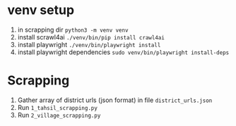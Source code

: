 # venv setup

1. in scrapping dir `python3 -m venv venv`
2. install scrawl4ai `./venv/bin/pip install crawl4ai`
3. install playwright `./venv/bin/playwright install` 
4. install playwright dependencies `sudo venv/bin/playwright install-deps`

# Scrapping
1. Gather array of district urls (json format) in file `district_urls.json`
2. Run `1_tahsil_scrapping.py`
3. Run `2_village_scrapping.py`